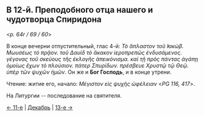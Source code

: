 ## В 12-й. Преподобного отца нашего и чудотворца Спиридона

<*p. 64r / 69 / 60*>

В конце вечерни отпустительный, глас 4-й: *Τὸ ἄπλαστον τοῦ ̓Ιακώβ. Μωυσέως τὸ πρᾷον. τοῦ Δαυὶδ 
τὸ ἄκακον ἱεροπρεπῶς ἐνδυσάμενος. γέγονας τοῦ σκεύους τῆς ἐκλογῆς ἀπεικόνισμα. καὶ τῇ πρὸς πάντας 
ἀγάπῃ ὁμοίως ἔχων τὸ πλούσιον. πάτερ Σπυρίδων. πρέσβευε Χρυστῷ τῷ Θεῷ. ὑπὲρ τῶν ψυχῶν ἡμῶν*. 
Он же и **Бог Господь**, и в конце утрени. 

Чтение: житие его, начало: *Μέγιστον εἰς ψυχῆς ὠφέλειαν* <*PG 116, 417*>.

На Литургии -- последование на святителя.  
 
 [← 11-е](12_11_MES.ru.md) | [Декабрь](README.md#12-й) | [13-е →](12_13_MES.ru.md)
 